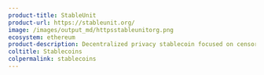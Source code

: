 ```yaml
---
product-title: StableUnit
product-url: https://stableunit.org/
image: /images/output_md/httpsstableunitorg.png
ecosystem: ethereum
product-description: Decentralized privacy stablecoin focused on censorship resistance.  
coltitle: Stablecoins
colpermalink: stablecoins
---
```

